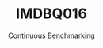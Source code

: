 ---
layout: docu
title: IMDBQ016
subtitle: Continuous Benchmarking
selected: IMDB
expanded: Benchmarking
benchmark: /individual_results/IMDBQ016.html
---